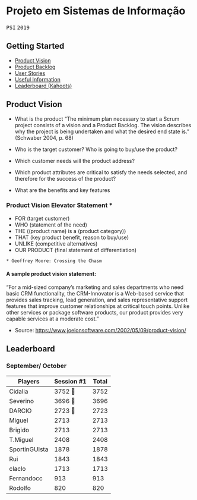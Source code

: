 # Projeto em Sistemas de Informação
<kbd>P</kbd><kbd>S</kbd><kbd>I</kbd>    <kbd>2</kbd><kbd>0</kbd><kbd>1</kbd><kbd>9</kbd>

## Getting Started ##
* [Product Vision](#product_vision)
* [Product Backlog](#product_backlog)
* [User Stories](#user_stories)
* [Useful Information](#useful_information)
* [Leaderboard (Kahoots)](#leaderboard)

<a name="product_vision"></a>
## Product Vision
* What is the product
 “The minimum plan necessary to start a Scrum project consists of a vision and a Product Backlog. The vision describes why the project is being undertaken and what the desired end state is.” (Schwaber 2004, p. 68)

* Who is the target customer? Who is going to buy/use the product? 
* Which customer needs will the product address?  
* Which product attributes are critical to satisfy the needs selected, and therefore for the success of the product?  
* What are the benefits and key features

### Product Vision Elevator Statement *
* FOR (target customer)
* WHO (statement of the need)
* THE ((product name) is a (product category))
* THAT (key product benefit, reason to buy/use)
* UNLIKE (competitive alternatives)
* OUR PRODUCT (final statement of differentiation)
 
`* Geoffrey Moore: Crossing the Chasm`

#### A sample product vision statement:

“For a mid-sized company’s marketing and sales departments who need basic CRM functionality, the CRM-Innovator is a Web-based service that provides sales tracking, lead generation, and sales representative support features that improve customer relationships at critical touch points. Unlike other services or package software products, our product provides very capable services at a moderate cost.”
* Source: https://www.joelonsoftware.com/2002/05/09/product-vision/

<a name="leaderboard"></a>
## Leaderboard
### September/ October

| Players       | Session #1 | Total |
|---------------|------------|-------|
| Cidalia       | 3752 🥇     | 3752  |
| Severino      | 3696 🥈     | 3696  |
| DARCIO        | 2723 🥉     | 2723  |
| Miguel        | 2713       | 2713  |
| Brigido       | 2713       | 2713  |
| T.Miguel      | 2408       | 2408  |
| SportinGUIsta | 1878       | 1878  |
| Rui           | 1843       | 1843  |
| claclo        | 1713       | 1713  |
| Fernandocc    | 913        | 913   |
| Rodolfo       | 820        | 820   |
